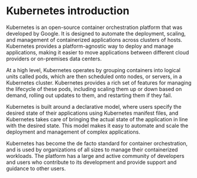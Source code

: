 # Kubernetes introduction
Kubernetes is an open-source container orchestration platform that was developed by Google. It is designed to automate the deployment, scaling, and management of containerized applications across clusters of hosts. Kubernetes provides a platform-agnostic way to deploy and manage applications, making it easier to move applications between different cloud providers or on-premises data centers.

At a high level, Kubernetes operates by grouping containers into logical units called pods, which are then scheduled onto nodes, or servers, in a Kubernetes cluster. Kubernetes provides a rich set of features for managing the lifecycle of these pods, including scaling them up or down based on demand, rolling out updates to them, and restarting them if they fail.

Kubernetes is built around a declarative model, where users specify the desired state of their applications using Kubernetes manifest files, and Kubernetes takes care of bringing the actual state of the application in line with the desired state. This model makes it easy to automate and scale the deployment and management of complex applications.

Kubernetes has become the de facto standard for container orchestration, and is used by organizations of all sizes to manage their containerized workloads. The platform has a large and active community of developers and users who contribute to its development and provide support and guidance to other users.